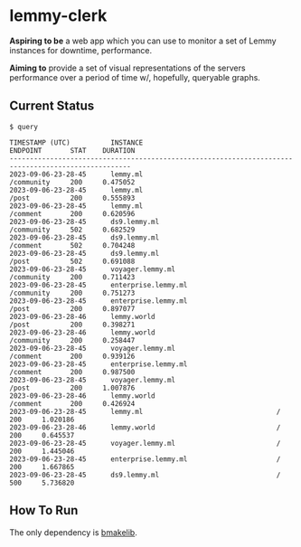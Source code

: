 # lemmy-clerk

**Aspiring to be** a web app which you can use to monitor a set of Lemmy instances for downtime,
performance.

**Aiming to** provide a set of visual representations of the servers performance over a period of
time w/, hopefully, queryable graphs.

## Current Status

```text
$ query

TIMESTAMP (UTC)          INSTANCE                                 ENDPOINT       STAT    DURATION
----------------------------------------------------------------------------------------------------
2023-09-06-23-28-45      lemmy.ml                                 /community     200     0.475052
2023-09-06-23-28-45      lemmy.ml                                 /post          200     0.555893
2023-09-06-23-28-45      lemmy.ml                                 /comment       200     0.620596
2023-09-06-23-28-45      ds9.lemmy.ml                             /community     502     0.682529
2023-09-06-23-28-45      ds9.lemmy.ml                             /comment       502     0.704248
2023-09-06-23-28-45      ds9.lemmy.ml                             /post          502     0.691088
2023-09-06-23-28-45      voyager.lemmy.ml                         /community     200     0.711423
2023-09-06-23-28-45      enterprise.lemmy.ml                      /community     200     0.751273
2023-09-06-23-28-45      enterprise.lemmy.ml                      /post          200     0.897077
2023-09-06-23-28-46      lemmy.world                              /post          200     0.398271
2023-09-06-23-28-46      lemmy.world                              /community     200     0.258447
2023-09-06-23-28-45      voyager.lemmy.ml                         /comment       200     0.939126
2023-09-06-23-28-45      enterprise.lemmy.ml                      /comment       200     0.987500
2023-09-06-23-28-45      voyager.lemmy.ml                         /post          200     1.007876
2023-09-06-23-28-46      lemmy.world                              /comment       200     0.426924
2023-09-06-23-28-45      lemmy.ml                                 /              200     1.020186
2023-09-06-23-28-46      lemmy.world                              /              200     0.645537
2023-09-06-23-28-45      voyager.lemmy.ml                         /              200     1.445046
2023-09-06-23-28-45      enterprise.lemmy.ml                      /              200     1.667865
2023-09-06-23-28-45      ds9.lemmy.ml                             /              500     5.736820
```

## How To Run

The only dependency is [bmakelib](https://github.com/bahmanm/bmakelib).

